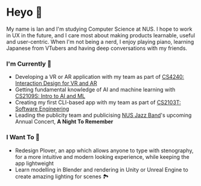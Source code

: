 # Heyo 👋
My name is Ian and I'm studying Computer Science at NUS. I hope to work in UX in the future, and I care most about making products learnable, useful and user-centric. When I'm not being a nerd, I enjoy playing piano, learning Japanese from VTubers and having deep conversations with my friends.

### I'm Currently 🤹
- Developing a VR or AR application with my team as part of [CS4240: Interaction Design for VR and AR](https://nusmods.com/modules/CS4240/interaction-design-for-virtual-and-augmented-reality)
- Getting fundamental knowledge of AI and machine learning with [CS2109S: Intro to AI and ML](https://nusmods.com/modules/CS2109S/introduction-to-ai-and-machine-learning)
- Creating my first CLI-based app with my team as part of [CS2103T: Software Engineering](https://nusmods.com/modules/CS2103T/software-engineering)
- Leading the publicity team and publicising [NUS Jazz Band](https://www.instagram.com/nusjazzband/)'s upcoming Annual Concert, **A Night To Remember**

### I Want To 🎯
- Redesign Plover, an app which allows anyone to type with stenography, for a more intuitive and modern looking experience, while keeping the app lightweight
- Learn modelling in Blender and rendering in Unity or Unreal Engine to create amazing lighting for scenes 🏞

<!--
**ianhiccups/ianhiccups** is a ✨ _special_ ✨ repository because its `README.md` (this file) appears on your GitHub profile.

Here are some ideas to get you started:

- 🔭 I’m currently working on ...
- 🌱 I’m currently learning ...
- 👯 I’m looking to collaborate on ...
- 🤔 I’m looking for help with ...
- 💬 Ask me about ...
- 📫 How to reach me: ...
- 😄 Pronouns: ...
- ⚡ Fun fact: ...
-->
